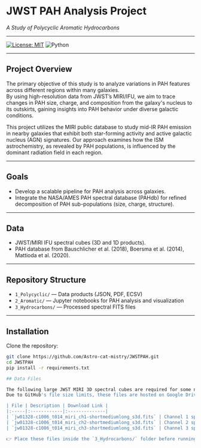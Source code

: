 # JWST PAH Analysis Project
_A Study of Polycyclic Aromatic Hydrocarbons_

---


[![License: MIT](https://img.shields.io/badge/License-MIT-yellow.svg)](./LICENSE)
![Python](https://img.shields.io/badge/python-3.9%2B-blue)

---

## Project Overview

The primary objective of this study is to analyze variations in PAH features across different regions within many galaxies.  
By using high-resolution data from JWST’s MIRI/IFU, we aim to trace changes in PAH size, charge, and composition from the galaxy's nucleus to its outskirts, gaining insights into PAH behavior under diverse galactic conditions.

This project utilizes the MIRI public database to study mid-IR PAH emission in nearby galaxies that exhibit both star-forming activity and active galactic nucleus (AGN) signatures. Our approach examines how the ISM astrochemistry, as revealed by PAH populations, is influenced by the dominant radiation field in each region.

---

## Goals

- Develop a scalable pipeline for PAH analysis across galaxies.
- Integrate the NASA/AMES PAH spectral database (PAHdb) for refined decomposition of PAH sub-populations (size, charge, structure).

---

## Data

- JWST/MIRI IFU spectral cubes (3D and 1D products).
- PAH database from Bauschlicher et al. (2018), Boersma et al. (2014), Mattioda et al. (2020).

---

## Repository Structure

- `1_Polycyclic/` — Data products (JSON, PDF, ECSV)
- `2_Aromatic/` — Jupyter notebooks for PAH analysis and visualization
- `3_Hydrocarbons/` — Processed spectral FITS files

---

## Installation

Clone the repository:
```bash
git clone https://github.com/Astro-cat-mistry/JWSTPAH.git
cd JWSTPAH
pip install -r requirements.txt

## Data Files

The following large JWST MIRI 3D spectral cubes are required for some notebooks.  
Due to GitHub's file size limits, these files are hosted on Google Drive:

| File | Description | Download Link |
|:-----|:------------|:--------------|
| `jw01328-c1006_t014_miri_ch1-shortmediumlong_s3d.fits` | Channel 1 spectral cube | [Download](https://drive.google.com/uc?export=download&id=1-dh21pp5fm88m538zmro95k-o_J65Rsq) |
| `jw01328-c1006_t014_miri_ch2-shortmediumlong_s3d.fits` | Channel 2 spectral cube | [Download](https://drive.google.com/uc?export=download&id=1kn3ZYmedyVoCAvyHbS6iYPcUnMNQH8rK) |
| `jw01328-c1006_t014_miri_ch3-shortmediumlong_s3d.fits` | Channel 3 spectral cube | [Download](https://drive.google.com/uc?export=download&id=1WNcNXjOdLMEKJT_kXz5KXXCqgtDyaBN2) |

👉 Place these files inside the `3_Hydrocarbons/` folder before running the notebooks.
